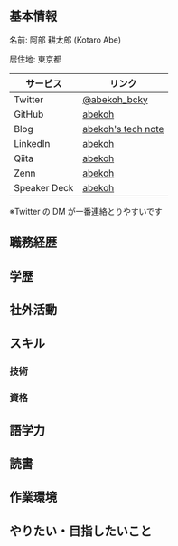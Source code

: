 ## 基本情報

名前: 阿部 耕太郎 (Kotaro Abe)

居住地: 東京都

| サービス     | リンク                                          |
| ------------ | ----------------------------------------------- |
| Twitter      | [@abekoh_bcky](https://twitter.com/abekoh_bcky) |
| GitHub       | [abekoh](https://github.com/abekoh)             |
| Blog         | [abekoh's tech note](https://blog.abekoh.dev/)  |
| LinkedIn     | [abekoh](https://www.linkedin.com/in/abekoh)    |
| Qiita        | [abekoh](https://qiita.com/abekoh)              |
| Zenn         | [abekoh](https://speakerdeck.com/abekoh)        |
| Speaker Deck | [abekoh](https://speakerdeck.com/abekoh)        |

※Twitter の DM が一番連絡とりやすいです

## 職務経歴

## 学歴

## 社外活動

## スキル

### 技術

### 資格

## 語学力

## 読書

## 作業環境

## やりたい・目指したいこと
